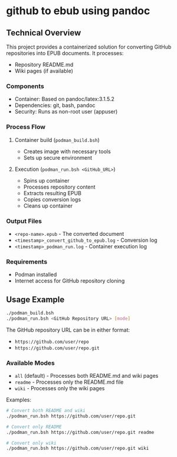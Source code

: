 # github to ebub using pandoc

## Technical Overview

This project provides a containerized solution for converting GitHub repositories into EPUB documents. It processes:
- Repository README.md
- Wiki pages (if available)

### Components
- Container: Based on pandoc/latex:3.1.5.2
- Dependencies: git, bash, pandoc
- Security: Runs as non-root user (appuser)

### Process Flow
1. Container build (`podman_build.bsh`)
   - Creates image with necessary tools
   - Sets up secure environment

2. Execution (`podman_run.bsh <GitHub_URL>`)
   - Spins up container
   - Processes repository content
   - Extracts resulting EPUB
   - Copies conversion logs
   - Cleans up container

### Output Files
- `<repo-name>.epub` - The converted document
- `<timestamp>_convert_github_to_epub.log` - Conversion log
- `<timestamp>_podman_run.log` - Container execution log

### Requirements
- Podman installed
- Internet access for GitHub repository cloning

## Usage Example

```bash
./podman_build.bsh
./podman_run.bsh <GitHub Repository URL> [mode]
```

The GitHub repository URL can be in either format:
- `https://github.com/user/repo` 
- `https://github.com/user/repo.git`

### Available Modes
- `all` (default) - Processes both README.md and wiki pages
- `readme` - Processes only the README.md file
- `wiki` - Processes only the wiki pages

Examples:
```bash
# Convert both README and wiki
./podman_run.bsh https://github.com/user/repo.git

# Convert only README
./podman_run.bsh https://github.com/user/repo.git readme

# Convert only wiki
./podman_run.bsh https://github.com/user/repo.git wiki
